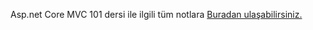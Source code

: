 Asp.net Core MVC 101 dersi ile ilgili tüm notlara [Buradan ulaşabilirsiniz.](https://app.gitbook.com/invite/5Ni7NcZ9sAcTPWTk2hEk/gLHsJ7nFLcFA94qaRx8s)
